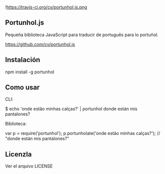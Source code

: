 !https://travis-ci.org/cv/portunhol.js.png

Portunhol.js
------------

Pequeña biblioteca JavaScript para traducir de português para lo portuñol.

https://github.com/cv/portunhol.js

Instalación
-----------

npm install -g portunhol

Como usar
---------

CLI:

  $ echo 'onde estão minhas calças?' | portunhol
  donde están mis pantalones?

Biblioteca:

  var p = require('portunhol');
  p.portunholate('onde estão minhas calças?'); // "donde están mis pantalones?"

Licenzla
--------

Ver el arquivo LICENSE
